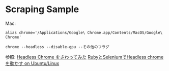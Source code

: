 # Scraping Sample

Mac:
```
alias chrome='/Applications/Google\ Chrome.app/Contents/MacOS/Google\ Chrome'

chrome --headless --disable-gpu --その他のフラグ
```

参照:
[Headless Chrome をさわってみた](http://www.cyokodog.net/blog/headless-chrome/)
[RubyとSeleniumでHeadless chromeを動かす on Ubuntu/Linux](https://qiita.com/meguroman/items/41ca17e7dc66d6c88c07)
